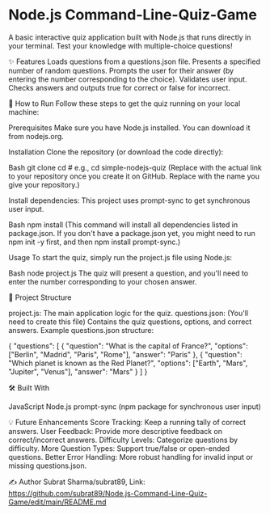 # Node.js Command-Line-Quiz-Game
A basic interactive quiz application built with Node.js that runs directly in your terminal. 
Test your knowledge with multiple-choice questions!


✨ Features
Loads questions from a questions.json file.
Presents a specified number of random questions.
Prompts the user for their answer (by entering the number corresponding to the choice).
Validates user input.
Checks answers and outputs true for correct or false for incorrect.

🚀 How to Run
Follow these steps to get the quiz running on your local machine:

Prerequisites
Make sure you have Node.js installed. You can download it from nodejs.org.

Installation
Clone the repository (or download the code directly):

Bash
git clone <your-github-repo-link>
cd <your-repo-name> # e.g., cd simple-nodejs-quiz
(Replace <your-github-repo-link> with the actual link to your repository once you create it on GitHub. Replace <your-repo-name> with the name you give your repository.)

Install dependencies:
This project uses prompt-sync to get synchronous user input.

Bash
npm install
(This command will install all dependencies listed in package.json. If you don't have a package.json yet, you might need to run npm init -y first, and then npm install prompt-sync.)

Usage
To start the quiz, simply run the project.js file using Node.js:




Bash
node project.js
The quiz will present a question, and you'll need to enter the number corresponding to your chosen answer.


📁 Project Structure

project.js: The main application logic for the quiz.
questions.json: (You'll need to create this file) 
Contains the quiz questions, options, and correct answers. 
Example questions.json structure:



{
  "questions": [
    {
      "question": "What is the capital of France?",
      "options": ["Berlin", "Madrid", "Paris", "Rome"],
      "answer": "Paris"
    },
    {
      "question": "Which planet is known as the Red Planet?",
      "options": ["Earth", "Mars", "Jupiter", "Venus"],
      "answer": "Mars"
    }
  ]
}



🛠️ Built With

JavaScript
Node.js
prompt-sync (npm package for synchronous user input)

💡 Future Enhancements
Score Tracking: Keep a running tally of correct answers.
User Feedback: Provide more descriptive feedback on correct/incorrect answers.
Difficulty Levels: Categorize questions by difficulty.
More Question Types: Support true/false or open-ended questions.
Better Error Handling: More robust handling for invalid input or missing questions.json.


✍️ Author
Subrat Sharma/subrat89, Link: https://github.com/subrat89/Node.js-Command-Line-Quiz-Game/edit/main/README.md



